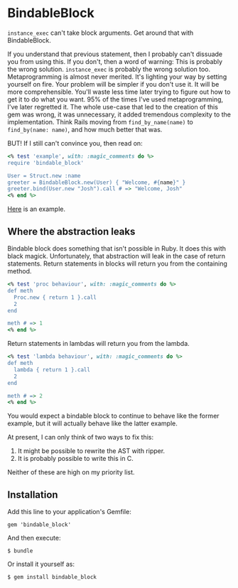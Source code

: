 # BindableBlock

`instance_exec` can't take block arguments. Get around that with BindableBlock.

If you understand that previous statement, then I probably can't dissuade you from using this.
If you don't, then a word of warning: This is probably the wrong solution.
`instance_exec` is probably the wrong solution too.
Metaprogramming is almost never merited.
It's lighting your way by setting yourself on fire.
Your problem will be simpler if you don't use it.
It will be more comprehensible.
You'll waste less time later trying to figure out how to get it to do what you want.
95% of the times I've used metaprogramming, I've later regretted it.
The whole use-case that led to the creation of this gem was wrong,
it was unnecessary, it added tremendous complexity to the implementation.
Think Rails moving from `find_by_name(name)` to `find_by(name: name)`,
and how much better that was.

BUT! If I still can't convince you, then read on:


```ruby
<% test 'example', with: :magic_comments do %>
require 'bindable_block'

User = Struct.new :name
greeter = BindableBlock.new(User) { "Welcome, #{name}" }
greeter.bind(User.new "Josh").call # => "Welcome, Josh"
<% end %>
```

[Here](https://github.com/JoshCheek/surrogate/blob/eb1d7f98a148c032f6d3ef1d8df8b703386f286d/lib/surrogate/options.rb#L32-34) is an example.

## Where the abstraction leaks

Bindable block does something that isn't possible in Ruby.
It does this with black magick. Unfortunately, that abstraction
will leak in the case of return statements. Return statements in
blocks will return you from the containing method.

```ruby
<% test 'proc behaviour', with: :magic_comments do %>
def meth
  Proc.new { return 1 }.call
  2
end

meth # => 1
<% end %>
```


Return statements in lambdas will return you from the lambda.

```ruby
<% test 'lambda behaviour', with: :magic_comments do %>
def meth
  lambda { return 1 }.call
  2
end

meth # => 2
<% end %>
```

You would expect a bindable block to continue to behave like the
former example, but it will actually behave like the latter example.

At present, I can only think of two ways to fix this:

1) It might be possible to rewrite the AST with ripper.
2) It is probably possible to write this in C.

Neither of these are high on my priority list.


## Installation

Add this line to your application's Gemfile:

    gem 'bindable_block'

And then execute:

    $ bundle

Or install it yourself as:

    $ gem install bindable_block
